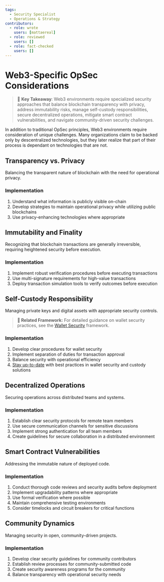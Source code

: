 ```yaml
---
tags:
  - Security Specialist
  - Operations & Strategy
contributors:
  - role: wrote
    users: [mattaereal]
  - role: reviewed
    users: []
  - role: fact-checked
    users: []
---
```


# Web3-Specific OpSec Considerations

> 🔑 **Key Takeaway**: Web3 environments require specialized security approaches that balance blockchain transparency with privacy, address immutability risks, manage self-custody responsibilities, secure decentralized operations, mitigate smart contract vulnerabilities, and navigate community-driven security challenges.

In addition to traditional OpSec principles, Web3 environments require consideration of unique challenges. Many organizations claim to be backed only by descentralized technologies, but they later realize that part of their process is dependant on technologies that are not.

<!-- > **🔗 Related Framework:** Explore the dedicated [Web3-Specific OpSec](../operational-security/web3-specific-opsec/) framework for comprehensive guidance. -->

## Transparency vs. Privacy

Balancing the transparent nature of blockchain with the need for operational privacy.

### Implementation

1. Understand what information is publicly visible on-chain
2. Develop strategies to maintain operational privacy while utilizing public blockchains
3. Use privacy-enhancing technologies where appropriate

## Immutability and Finality

Recognizing that blockchain transactions are generally irreversible, requiring heightened security before execution.

### Implementation

1. Implement robust verification procedures before executing transactions
2. Use multi-signature requirements for high-value transactions
3. Deploy transaction simulation tools to verify outcomes before execution

## Self-Custody Responsibility

Managing private keys and digital assets with appropriate security controls.

> **🔗 Related Framework:** For detailed guidance on wallet security practices, see the [Wallet Security](../wallet-security/) framework.

### Implementation

1. Develop clear procedures for wallet security
2. Implement separation of duties for transaction approval
3. Balance security with operational efficiency
4. [Stay up-to-date](../awareness/staying-up-to-date.md) with best practices in wallet security and custody solutions

## Decentralized Operations

Securing operations across distributed teams and systems.

### Implementation

1. Establish clear security protocols for remote team members
2. Use secure communication channels for sensitive discussions
3. Implement strong authentication for all team members
4. Create guidelines for secure collaboration in a distributed environment

## Smart Contract Vulnerabilities

Addressing the immutable nature of deployed code.

### Implementation

1. Conduct thorough code reviews and security audits before deployment
2. Implement upgradability patterns where appropriate
3. Use formal verification where possible
4. Maintain comprehensive testing environments
5. Consider timelocks and circuit breakers for critical functions

## Community Dynamics

Managing security in open, community-driven projects.

### Implementation

1. Develop clear security guidelines for community contributors
2. Establish review processes for community-submitted code
3. Create security awareness programs for the community
4. Balance transparency with operational security needs
